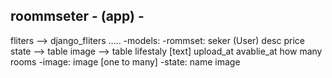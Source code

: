 roommseter - (app) -
----
fliters --> django_fliters 
.....
-models:
    -rommset:
        seker (User)
        desc 
        price 
        state --> table 
        image --> table 
        lifestaly [text] 
        upload_at
        avablie_at 
        how many rooms
    -image:
        image [one to many]
    -state:
        name
        image


